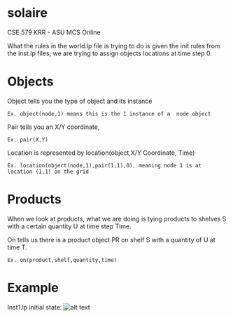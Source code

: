 # solaire
CSE 579 KRR - ASU MCS Online

What the rules in the world.lp file is trying to do is given the init rules from the inst.lp files, we are trying to assign objects locations at time step 0.

# Objects

Object tells you the type of object and its instance 

```Ex. object(node,1) means this is the 1 instance of a  node object```

Pair tells you an X/Y coordinate,

```Ex. pair(X,Y)```

Location is represented by location(object,X/Y Coordinate, Time)

```Ex. location(object(node,1),pair(1,1),0), meaning node 1 is at location (1,1) on the grid```

# Products
When we look at products, what we are doing is tying products to shelves S with a certain quantity U at time step Time. 

On tells us there is a product object PR on shelf S with a quantity of U at time T.

```Ex. on(product,shelf,quantity,time)```

# Example
Inst1.lp initial state:
![alt text](https://github.com/mcalcote/solaire/blob/master/inst1.PNG)



